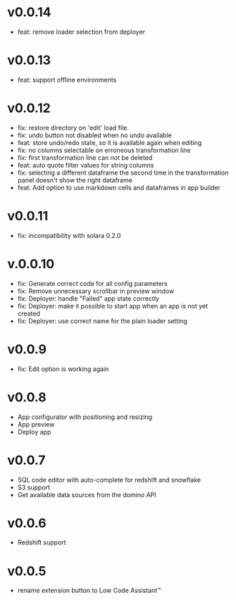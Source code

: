 v0.0.14
=======
- feat: remove loader selection from deployer

v0.0.13
=======
- feat: support offline environments

v0.0.12
=======
- fix: restore directory on 'edit' load file.
- fix: undo button not disabled when no undo available
- feat: store undo/redo state, so it is available again when editing
- fix: no columns selectable on erroneous transformation line
- fix: first transformation line can not be deleted
- feat: auto quote filter values for string columns
- fix: selecting a different dataframe the second time in the transformation panel doesn't show the right dataframe
- feat: Add option to use markdown cells and dataframes in app builder

v0.0.11
=======
- fix: incompatibility with solara 0.2.0

v.0.0.10
========
- fix: Generate correct code for all config parameters
- fix: Remove unnecessary scrollbar in preview window
- fix: Deployer: handle "Failed" app state correctly
- fix: Deployer: make it possible to start app when an app is not yet created
- fix: Deployer: use correct name for the plain loader setting

v0.0.9
======
- fix: Edit option is working again

v0.0.8
======
- App configurator with positioning and resizing
- App preview
- Deploy app

v0.0.7
=====
- SQL code editor with auto-complete for redshift and snowflake
- S3 support
- Get available data sources from the domino API

v0.0.6
=====
- Redshift support

v0.0.5
=====
- rename extension button to Low Code Assistant™

